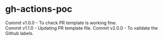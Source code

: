# gh-actions-poc

Commit v1.0.0 - To check PR template is working fine.  
Commit v1.1.0 - Updating PR template file.
Commit v2.0.0 - To validate the Github labels.
